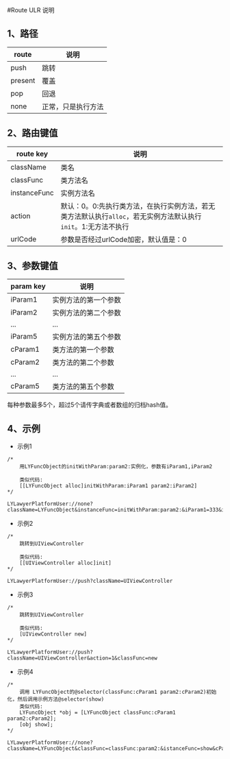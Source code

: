 #Route ULR 说明

## 1、路径
|route|说明|
|---|---|
|push|跳转|
|present|覆盖|
|pop|回退|
|none|正常，只是执行方法|

## 2、路由键值

|route key|说明|
|---|---|
|className|类名|
|classFunc|类方法名|
|instanceFunc|实例方法名|
|action|默认：0。0:先执行类方法，在执行实例方法，若无类方法默认执行`alloc`，若无实例方法默认执行`init`。1:无方法不执行|
|urlCode|参数是否经过urlCode加密，默认值是：0|

## 3、参数键值

|param key|说明|
|---|---|
|iParam1|实例方法的第一个参数|
|iParam2|实例方法的第二个参数|
|...|...|
|iParam5|实例方法的第五个参数|
|cParam1|类方法的第一个参数|
|cParam2|类方法的第二个参数|
|...|...|
|cParam5|类方法的第五个参数|


每种参数最多5个，超过5个请传字典或者数组的归档hash值。

## 4、示例

* 示例1

```
/*
    用LYFuncObject的initWithParam:param2:实例化，参数有iParam1,iParam2
    
    类似代码:
    [[LYFuncObject alloc]initWithParam:iParam1 param2:iParam2]
*/

LYLawyerPlatformUser://none?className=LYFuncObject&instanceFunc=initWithParam:param2:&iParam1=333&iParam2=88
```

* 示例2

```
/*
    跳转到UIViewController    
    
    类似代码:
    [[UIViewController alloc]init]
*/

LYLawyerPlatformUser://push?className=UIViewController
```


* 示例3

```
/*
    跳转到UIViewController    
    
    类似代码:
    [UIViewController new]
*/

LYLawyerPlatformUser://push?className=UIViewController&action=1&classFunc=new
```


* 示例4

```
/*    
    调用 LYFuncObject的@selector(classFunc:cParam1 param2:cParam2)初始化，然后调用示例方法@selector(show)
    类似代码:
    LYFuncObject *obj = [LYFuncObject classFunc:cParam1 param2:cParam2];
    [obj show];
*/

LYLawyerPlatformUser://none?className=LYFuncObject&classFunc=classFunc:param2:&istanceFunc=show&cParam1=11&cParam2=22
```




